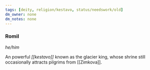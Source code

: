 ```yaml
---
tags: [deity, religion/kestavo, status/needswork/old]
dm_owner: none
dm_notes: none
---
```

### Romil
*he/him*

An powerful *[[kestavo]]* known as the glacier king, whose shrine still occasionally attracts pilgrims from [[Zimkova]].

